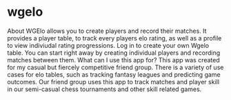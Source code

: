 # wgelo
About
WGElo allows you to create players and record their matches. 
It provides a player table, to track every players elo rating, as well as a profile to view indiviudal rating progressions. 
Log in to create your own Wgelo table. You can start right away by creating individual players and recording matches between them.
What can I use this app for?
This app was created for my casual but fiercely competitive friend group. There is a variety of use cases for elo tables, such as tracking fantasy leagues and predicting game outcomes. Our friend group uses this app to track matches and player skill in our semi-casual chess tournaments and other skill related games.
